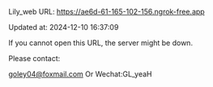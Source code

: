 Lily_web URL: https://ae6d-61-165-102-156.ngrok-free.app

Updated at: 2024-12-10 16:37:09

If you cannot open this URL, the server might be down.

Please contact: 

goley04@foxmail.com Or Wechat:GL_yeaH